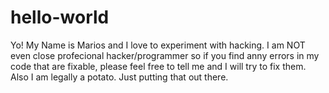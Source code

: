 # hello-world
Yo! My Name is Marios and I love to experiment with hacking. I am NOT even close  profecional hacker/programmer so if you find anny errors in my code that are fixable, please feel free to tell me and I will try to fix them. Also I am legally a potato. Just putting that out there. 
